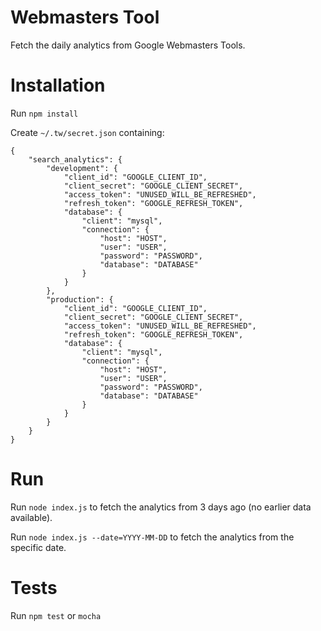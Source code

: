 # Webmasters Tool

Fetch the daily analytics from Google Webmasters Tools.

# Installation

Run `npm install`

Create `~/.tw/secret.json` containing:

```
{
	"search_analytics": {
		"development": {
			"client_id": "GOOGLE_CLIENT_ID",
			"client_secret": "GOOGLE_CLIENT_SECRET",
			"access_token": "UNUSED_WILL_BE_REFRESHED",
			"refresh_token": "GOOGLE_REFRESH_TOKEN",
			"database": {
				"client": "mysql",
				"connection": {
					"host": "HOST",
					"user": "USER",
					"password": "PASSWORD",
					"database": "DATABASE"
				}
			}
		},
		"production": {
			"client_id": "GOOGLE_CLIENT_ID",
			"client_secret": "GOOGLE_CLIENT_SECRET",
			"access_token": "UNUSED_WILL_BE_REFRESHED",
			"refresh_token": "GOOGLE_REFRESH_TOKEN",
			"database": {
				"client": "mysql",
				"connection": {
					"host": "HOST",
					"user": "USER",
					"password": "PASSWORD",
					"database": "DATABASE"
				}
			}
		}
	}
}
```


# Run

Run `node index.js` to fetch the analytics from 3 days ago (no earlier data available).

Run `node index.js --date=YYYY-MM-DD` to fetch the analytics from the specific date.

# Tests

Run `npm test` or `mocha`